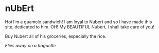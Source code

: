 # nUbErt
Hoi I'm a guamole sandwich!
I am loyal to Nubert and so I have made this site, dedicated to him.
OH! My BEAUTIFUL Nubert, I shall take care of you!

Buy Nubert all of his groceries, especially the rice.

*Flies away on a baguette*
